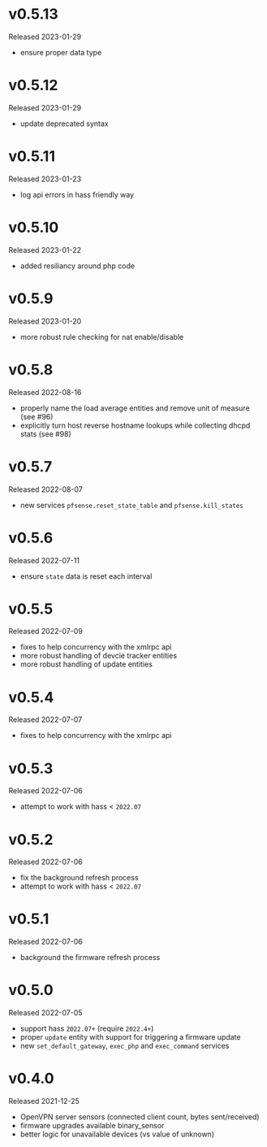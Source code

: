 # v0.5.13

Released 2023-01-29

- ensure proper data type

# v0.5.12

Released 2023-01-29

- update deprecated syntax

# v0.5.11

Released 2023-01-23

- log api errors in hass friendly way

# v0.5.10

Released 2023-01-22

- added resiliancy around php code

# v0.5.9

Released 2023-01-20

- more robust rule checking for nat enable/disable

# v0.5.8

Released 2022-08-16

- properly name the load average entities and remove unit of measure (see #96)
- explicitly turn host reverse hostname lookups while collecting dhcpd stats (see #98)

# v0.5.7

Released 2022-08-07

- new services `pfsense.reset_state_table` and `pfsense.kill_states`

# v0.5.6

Released 2022-07-11

- ensure `state` data is reset each interval

# v0.5.5

Released 2022-07-09

- fixes to help concurrency with the xmlrpc api
- more robust handling of devcie tracker entities
- more robust handling of update entities 

# v0.5.4

Released 2022-07-07

- fixes to help concurrency with the xmlrpc api

# v0.5.3

Released 2022-07-06

- attempt to work with hass < `2022.07`

# v0.5.2

Released 2022-07-06

- fix the background refresh process
- attempt to work with hass < `2022.07`

# v0.5.1

Released 2022-07-06

- background the firmware refresh process

# v0.5.0

Released 2022-07-05

- support hass `2022.07+` (require `2022.4+`)
- proper `update` entity with support for triggering a firmware update
- new `set_default_gateway`, `exec_php` and `exec_command` services

# v0.4.0

Released 2021-12-25

- OpenVPN server sensors (connected client count, bytes sent/received)
- firmware upgrades available binary_sensor
- better logic for unavailable devices (vs value of unknown)
